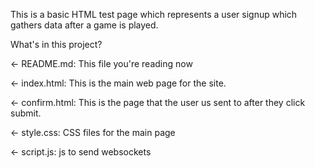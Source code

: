 This is a basic HTML test page which represents a user signup which gathers data after a game is played.

What's in this project?

← README.md: This file you're reading now

← index.html: This is the main web page for the site. 

← confirm.html: This is the page that the user us sent to after they click submit.

← style.css: CSS files for the main page

← script.js: js to send websockets


